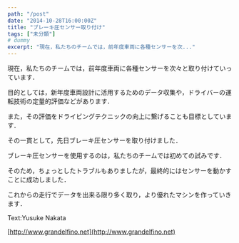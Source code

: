 ```yaml
---
path: "/post"
date: "2014-10-28T16:00:00Z"
title: "ブレーキ圧センサー取り付け"
tags: ["未分類"]
# dummy
excerpt: "現在，私たちのチームでは，前年度車両に各種センサーを次..."
---
```




[](28-1.jpg)

現在，私たちのチームでは，前年度車両に各種センサーを次々と取り付けていっています．

目的としては，新年度車両設計に活用するためのデータ収集や，ドライバーの運転技術の定量的評価などがあります．

また，その評価をドライビングテクニックの向上に繋げることも目標としています．

その一貫として，先日ブレーキ圧センサーを取り付けました．

ブレーキ圧センサーを使用するのは，私たちのチームでは初めての試みです．

そのため，ちょっとしたトラブルもありましたが，最終的にはセンサーを動かすことに成功しました．

これからの走行でデータを出来る限り多く取り，より優れたマシンを作っていきます．

Text:Yusuke Nakata

[http://www.grandelfino.net](http://www.grandelfino.net)


